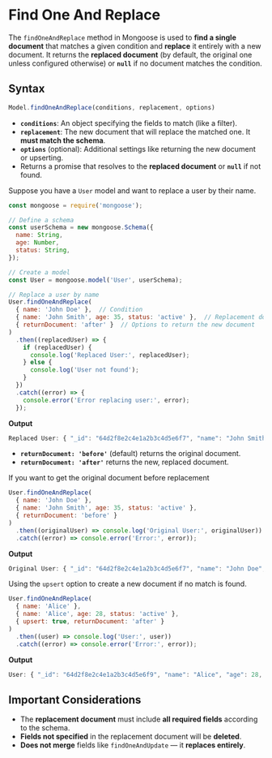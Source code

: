 # Find One And Replace

The `findOneAndReplace` method in Mongoose is used to **find a single document** that matches a given condition and **replace** it entirely with a new document. It returns the **replaced document** (by default, the original one unless configured otherwise) or **`null`** if no document matches the condition.

## Syntax

```jsx
Model.findOneAndReplace(conditions, replacement, options)
```

- **`conditions`**: An object specifying the fields to match (like a filter).
- **`replacement`**: The new document that will replace the matched one. It **must match the schema**.
- **`options`** (optional): Additional settings like returning the new document or upserting.
- Returns a promise that resolves to the **replaced document** or **`null`** if not found.

Suppose you have a `User` model and want to replace a user by their name.

```jsx
const mongoose = require('mongoose');

// Define a schema
const userSchema = new mongoose.Schema({
  name: String,
  age: Number,
  status: String,
});

// Create a model
const User = mongoose.model('User', userSchema);

// Replace a user by name
User.findOneAndReplace(
  { name: 'John Doe' },  // Condition
  { name: 'John Smith', age: 35, status: 'active' },  // Replacement document
  { returnDocument: 'after' }  // Options to return the new document
)
  .then((replacedUser) => {
    if (replacedUser) {
      console.log('Replaced User:', replacedUser);
    } else {
      console.log('User not found');
    }
  })
  .catch((error) => {
    console.error('Error replacing user:', error);
  });
```

**Output**

```jsx
Replaced User: { "_id": "64d2f8e2c4e1a2b3c4d5e6f7", "name": "John Smith", "age": 35, "status": "active" }
```

- **`returnDocument: 'before'`** (default) returns the original document.
- **`returnDocument: 'after'`** returns the new, replaced document.

If you want to get the original document before replacement

```jsx
User.findOneAndReplace(
  { name: 'John Doe' },
  { name: 'John Smith', age: 35, status: 'active' },
  { returnDocument: 'before' }
)
  .then((originalUser) => console.log('Original User:', originalUser))
  .catch((error) => console.error('Error:', error));
```

**Output**

```jsx
Original User: { "_id": "64d2f8e2c4e1a2b3c4d5e6f7", "name": "John Doe", "age": 30, "status": "inactive" }
```

Using the `upsert` option to create a new document if no match is found.

```jsx
User.findOneAndReplace(
  { name: 'Alice' },
  { name: 'Alice', age: 28, status: 'active' },
  { upsert: true, returnDocument: 'after' }
)
  .then((user) => console.log('User:', user))
  .catch((error) => console.error('Error:', error));
```

**Output**

```jsx
User: { "_id": "64d2f8e2c4e1a2b3c4d5e6f9", "name": "Alice", "age": 28, "status": "active" }
```

## Important Considerations

- The **replacement document** must include **all required fields** according to the schema.
- **Fields not specified** in the replacement document will be **deleted**.
- **Does not merge** fields like `findOneAndUpdate` — it **replaces entirely**.